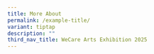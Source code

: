 ```yaml
---
title: More About
permalink: /example-title/
variant: tiptap
description: ""
third_nav_title: WeCare Arts Exhibition 2025
---
```

